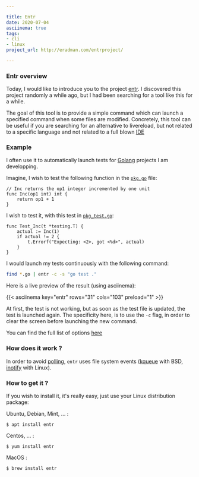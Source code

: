```yaml
---

title: Entr
date: 2020-07-04
asciinema: true
tags: 
- cli
- linux
project_url: http://eradman.com/entrproject/

---
```


### Entr overview

Today, I would like to introduce you to the project [entr](http://eradman.com/entrproject/).
I discovered this project randomly a while ago, but I had been searching for a tool
like this for a while.

The goal of this tool is to provide a simple command which can launch
a specified command when some files are modified.
Concretely, this tool can be useful if you are searching for an alternative to
livereload, but not related to a specific language and not related to a full
blown [IDE](https://en.wikipedia.org/wiki/Integrated_development_environment)

### Example

I often use it to automatically launch tests for [Golang](https://golang.org/) projects I am
developping.

Imagine, I wish to test the following function in the
[`pkg.go`](/post/entr/pkg.go) file:

```golang
// Inc returns the op1 integer incremented by one unit
func Inc(op1 int) int {
	return op1 + 1
}
```

I wish to test it, with this test in [`pkg_test.go`](/post/entr/pkg_test.go):

```golang
func Test_Inc(t *testing.T) {
	actual := Inc(1)
	if actual != 2 {
		t.Errorf("Expecting: <2>, got <%d>", actual)
	}
}
```

I would launch my tests continuously with the following command:
```sh
find *.go | entr -c -s "go test ."
```

Here is a live preview of the result (using asciinema):

{{< asciinema key="entr" rows="31" cols="103" preload="1" >}}

At first, the test is not working, but as soon as the test file is updated, the
test is launched again.
The specificity here, is to use the `-c` flag, in order to clear the screen
before launching the new command.

You can find the full list of options [here](http://eradman.com/entrproject/entr.1.html)

### How does it work ?

In order to avoid [polling](https://en.wikipedia.org/wiki/Polling_(computer_science)),
`entr` uses file system events
([kqueue](http://man.openbsd.org/kqueue.2) with BSD,
[inotify](http://man.he.net/?section=all&topic=inotify) with Linux).


### How to get it ?

If you wish to install it, it's really easy, just use your Linux distribution package:

Ubuntu, Debian, Mint, ... :

```
$ apt install entr
```

Centos, ... :

```
$ yum install entr
```

MacOS : 

```
$ brew install entr
```


